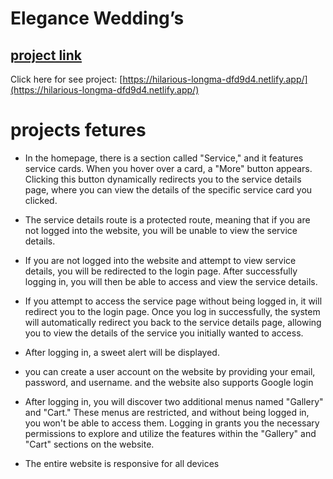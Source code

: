 # Elegance Wedding’s

## [ project link ](https://hilarious-longma-dfd9d4.netlify.app/)

Click here for see project: [https://hilarious-longma-dfd9d4.netlify.app/](https://hilarious-longma-dfd9d4.netlify.app/)


# projects fetures
- In the homepage, there is a section called "Service," and it features service cards. When you hover over a card, a "More" button appears. Clicking this button dynamically redirects you to the service details page, where you can view the details of the specific service card you clicked.

- The service details route is a protected route, meaning that if you are not logged into the website, you will be unable to view the service details.

- If you are not logged into the website and attempt to view service details, you will be redirected to the login page. After successfully logging in, you will then be able to access and view the service details.

- If you attempt to access the service page without being logged in, it will redirect you to the login page. Once you log in successfully, the system will automatically redirect you back to the service details page, allowing you to view the details of the service you initially wanted to access.

- After logging in, a sweet alert will be displayed.

- you can create a user account on the website by providing your email, password, and username. and the website also supports Google login

- After logging in, you will discover two additional menus named "Gallery" and "Cart." These menus are restricted, and without being logged in, you won't be able to access them. Logging in grants you the necessary permissions to explore and utilize the features within the "Gallery" and "Cart" sections on the website.

- The entire website is responsive for all devices